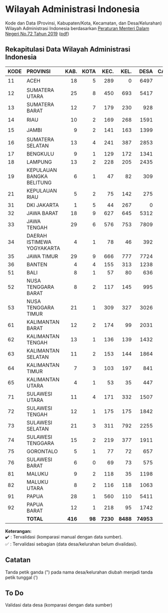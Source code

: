 # Wilayah Administrasi Indonesia
Kode dan Data (Provinsi, Kabupaten/Kota, Kecamatan, dan Desa/Kelurahan) Wilayah Administrasi Indonesia berdasarkan [Peraturan Menteri Dalam Negeri No.72 Tahun 2019](https://www.kemendagri.go.id/page/read/48/peraturan-menteri-dalam-negeri-no72-tahun-2019) ([pdf](https://www.kemendagri.go.id/files/2020/PMDN%2072%20TH%202019+lampiran.pdf))

## Rekapitulasi Data Wilayah Administrasi Indonesia

| KODE | PROVINSI                  | KAB. | KOTA | KEC. | KEL. | DESA | CATATAN |
|------|:--------------------------|-----:|-----:|-----:|-----:|-----:|:-------:|
| 11   | ACEH                      |   18 |    5 |  289 |    0 | 6497 | :heavy_check_mark: |
| 12   | SUMATERA UTARA            |   25 |    8 |  450 |  693 | 5417 | :heavy_check_mark: |
| 13   | SUMATERA BARAT            |   12 |    7 |  179 |  230 |  928 | :heavy_check_mark: |
| 14   | RIAU                      |   10 |    2 |  169 |  268 | 1591 | :heavy_check_mark: |
| 15   | JAMBI                     |    9 |    2 |  141 |  163 | 1399 | :heavy_check_mark: |
| 16   | SUMATERA SELATAN          |   13 |    4 |  241 |  387 | 2853 | :white_check_mark: |
| 17   | BENGKULU                  |    9 |    1 |  129 |  172 | 1341 | :white_check_mark: |
| 18   | LAMPUNG                   |   13 |    2 |  228 |  205 | 2435 | :white_check_mark: |
| 19   | KEPULAUAN BANGKA BELITUNG |    6 |    1 |   47 |   82 |  309 | :white_check_mark: |
| 21   | KEPULAUAN RIAU            |    5 |    2 |   75 |  142 |  275 | :white_check_mark: |
| 31   | DKI JAKARTA               |    1 |    5 |   44 |  267 |    0 | :white_check_mark: |
| 32   | JAWA BARAT                |   18 |    9 |  627 |  645 | 5312 | :white_check_mark: |
| 33   | JAWA TENGAH               |   29 |    6 |  576 |  753 | 7809 | :white_check_mark: |
| 34   | DAERAH ISTIMEWA YOGYAKARTA|    4 |    1 |   78 |   46 |  392 | :white_check_mark: |
| 35   | JAWA TIMUR                |   29 |    9 |  666 |  777 | 7724 | :white_check_mark: |
| 36   | BANTEN                    |    4 |    4 |  155 |  313 | 1238 | :white_check_mark: |
| 51   | BALI                      |    8 |    1 |   57 |   80 |  636 | :white_check_mark: |
| 52   | NUSA TENGGARA BARAT       |    8 |    2 |  117 |  145 |  995 | :white_check_mark: |
| 53   | NUSA TENGGARA TIMUR       |   21 |    1 |  309 |  327 | 3026 | :white_check_mark: |
| 61   | KALIMANTAN BARAT          |   12 |    2 |  174 |   99 | 2031 | :white_check_mark: |
| 62   | KALIMANTAN TENGAH         |   13 |    1 |  136 |  139 | 1432 | :white_check_mark: |
| 63   | KALIMANTAN SELATAN        |   11 |    2 |  153 |  144 | 1864 | :white_check_mark: |
| 64   | KALIMANTAN TIMUR          |    7 |    3 |  103 |  197 |  841 | :white_check_mark: |
| 65   | KALIMANTAN UTARA          |    4 |    1 |   53 |   35 |  447 | :white_check_mark: |
| 71   | SULAWESI UTARA            |   11 |    4 |  171 |  332 | 1507 | :white_check_mark: |
| 72   | SULAWESI TENGAH           |   12 |    1 |  175 |  175 | 1842 | :white_check_mark: |
| 73   | SULAWESI SELATAN          |   21 |    3 |  311 |  792 | 2255 | :white_check_mark: |
| 74   | SULAWESI TENGGARA         |   15 |    2 |  219 |  377 | 1911 | :white_check_mark: |
| 75   | GORONTALO                 |    5 |    1 |   77 |   72 |  657 | :white_check_mark: |
| 76   | SULAWESI BARAT            |    6 |    0 |   69 |   73 |  575 | :white_check_mark: |
| 81   | MALUKU                    |    9 |    2 |  118 |   35 | 1198 | :white_check_mark: |
| 82   | MALUKU UTARA              |    8 |    2 |  116 |  118 | 1063 | :white_check_mark: |
| 91   | PAPUA                     |   28 |    1 |  560 |  110 | 5411 | :white_check_mark: |
| 92   | PAPUA BARAT               |   12 |    1 |  218 |   95 | 1742 | :white_check_mark: |
|      | **TOTAL**                 |**416**|**98**|**7230**|**8488**|**74953**| |

**Keterangan:**\
:heavy_check_mark: : Tervalidasi (komparasi manual dengan data sumber).\
:white_check_mark: : Tervalidasi sebagian (data desa/kelurahan belum divalidasi).

## Catatan
Tanda petik ganda (") pada nama desa/kelurahan diubah menjadi tanda petik tunggal (')

## To Do
Validasi data desa (komparasi dengan data sumber)

